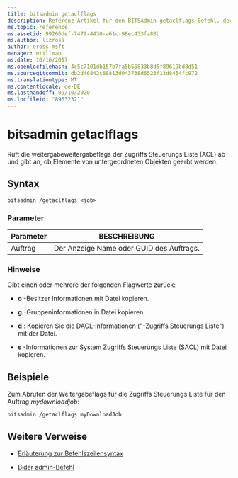 ```yaml
---
title: bitsadmin getaclflags
description: Referenz Artikel für den BITSAdmin getaclflags-Befehl, der die weitergabeweitergabeflags der Zugriffs Steuerungs Liste (ACL) abruft.
ms.topic: reference
ms.assetid: 99266def-7479-4430-a61c-98ec433fa88b
ms.author: lizross
author: eross-msft
manager: mtillman
ms.date: 10/16/2017
ms.openlocfilehash: 4c5c7101db157b7fa5b56833b8d5f89619bd8d51
ms.sourcegitcommit: db2d46842c68813d043738d6523f13d8454fc972
ms.translationtype: MT
ms.contentlocale: de-DE
ms.lasthandoff: 09/10/2020
ms.locfileid: "89632321"
---
```

# <a name="bitsadmin-getaclflags"></a>bitsadmin getaclflags

Ruft die weitergabeweitergabeflags der Zugriffs Steuerungs Liste (ACL) ab und gibt an, ob Elemente von untergeordneten Objekten geerbt werden.

## <a name="syntax"></a>Syntax

```
bitsadmin /getaclflags <job>
```

### <a name="parameters"></a>Parameter

| Parameter | BESCHREIBUNG |
| --------- | ----------- |
| Auftrag | Der Anzeige Name oder GUID des Auftrags. |

### <a name="remarks"></a>Hinweise

Gibt einen oder mehrere der folgenden Flagwerte zurück:

- **o** -Besitzer Informationen mit Datei kopieren.

- **g** -Gruppeninformationen in Datei kopieren.

- **d** : Kopieren Sie die DACL-Informationen ("-Zugriffs Steuerungs Liste") mit der Datei.

- **s** -Informationen zur System Zugriffs Steuerungs Liste (SACL) mit Datei kopieren.

## <a name="examples"></a>Beispiele

Zum Abrufen der Weitergabeflags für die Zugriffs Steuerungs Liste für den Auftrag *mydownloadjob*:

```
bitsadmin /getaclflags myDownloadJob
```

## <a name="additional-references"></a>Weitere Verweise

- [Erläuterung zur Befehlszeilensyntax](command-line-syntax-key.md)

- [Bider admin-Befehl](bitsadmin.md)
